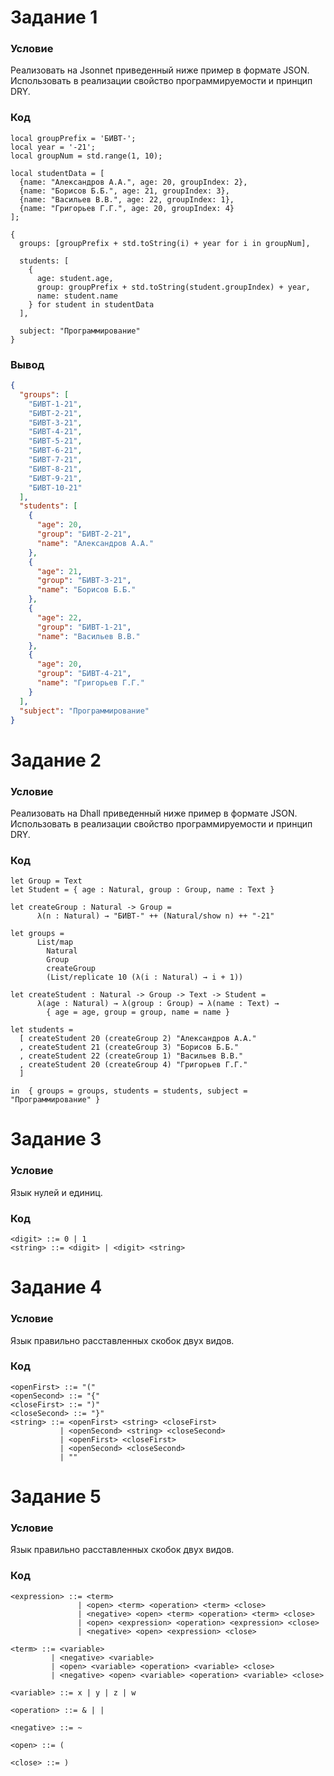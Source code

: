 # Задание 1
### Условие

Реализовать на Jsonnet приведенный ниже пример в формате JSON. Использовать в реализации свойство программируемости и принцип DRY.

### Код

```jsonnet
local groupPrefix = 'БИВТ-';
local year = '-21';
local groupNum = std.range(1, 10);

local studentData = [
  {name: "Александров А.А.", age: 20, groupIndex: 2},
  {name: "Борисов Б.Б.", age: 21, groupIndex: 3},
  {name: "Васильев В.В.", age: 22, groupIndex: 1},
  {name: "Григорьев Г.Г.", age: 20, groupIndex: 4}
];

{
  groups: [groupPrefix + std.toString(i) + year for i in groupNum],

  students: [
    {
      age: student.age,
      group: groupPrefix + std.toString(student.groupIndex) + year,
      name: student.name
    } for student in studentData
  ],

  subject: "Программирование"
}

```

### Вывод

```json
{
  "groups": [
    "БИВТ-1-21",
    "БИВТ-2-21",
    "БИВТ-3-21",
    "БИВТ-4-21",
    "БИВТ-5-21",
    "БИВТ-6-21",
    "БИВТ-7-21",
    "БИВТ-8-21",
    "БИВТ-9-21",
    "БИВТ-10-21"
  ],
  "students": [
    {
      "age": 20,
      "group": "БИВТ-2-21",
      "name": "Александров А.А."
    },
    {
      "age": 21,
      "group": "БИВТ-3-21",
      "name": "Борисов Б.Б."
    },
    {
      "age": 22,
      "group": "БИВТ-1-21",
      "name": "Васильев В.В."
    },
    {
      "age": 20,
      "group": "БИВТ-4-21",
      "name": "Григорьев Г.Г."
    }
  ],
  "subject": "Программирование"
}
```



# Задание 2
### Условие

Реализовать на Dhall приведенный ниже пример в формате JSON. Использовать в реализации свойство программируемости и принцип DRY.

### Код

```dhall
let Group = Text
let Student = { age : Natural, group : Group, name : Text }

let createGroup : Natural -> Group =
      λ(n : Natural) → "БИВТ-" ++ (Natural/show n) ++ "-21"

let groups =
      List/map
        Natural
        Group
        createGroup
        (List/replicate 10 (λ(i : Natural) → i + 1))

let createStudent : Natural -> Group -> Text -> Student =
      λ(age : Natural) → λ(group : Group) → λ(name : Text) →
        { age = age, group = group, name = name }

let students =
  [ createStudent 20 (createGroup 2) "Александров А.А."
  , createStudent 21 (createGroup 3) "Борисов Б.Б."
  , createStudent 22 (createGroup 1) "Васильев В.В."
  , createStudent 20 (createGroup 4) "Григорьев Г.Г."
  ]

in  { groups = groups, students = students, subject = "Программирование" }
```



# Задание 3
### Условие

Язык нулей и единиц.

### Код

```
<digit> ::= 0 | 1
<string> ::= <digit> | <digit> <string>
```



# Задание 4
### Условие

Язык правильно расставленных скобок двух видов.

### Код

```
<openFirst> ::= "("
<openSecond> ::= "{"
<closeFirst> ::= ")"
<closeSecond> ::= "}"
<string> ::= <openFirst> <string> <closeFirst> 
           | <openSecond> <string> <closeSecond> 
           | <openFirst> <closeFirst> 
           | <openSecond> <closeSecond> 
           | ""
```



# Задание 5
### Условие

Язык правильно расставленных скобок двух видов.

### Код

```
<expression> ::= <term>
               | <open> <term> <operation> <term> <close>
               | <negative> <open> <term> <operation> <term> <close>
               | <open> <expression> <operation> <expression> <close>
               | <negative> <open> <expression> <close>

<term> ::= <variable>
         | <negative> <variable>
         | <open> <variable> <operation> <variable> <close>
         | <negative> <open> <variable> <operation> <variable> <close>

<variable> ::= x | y | z | w

<operation> ::= & | |

<negative> ::= ~

<open> ::= (

<close> ::= )
```
